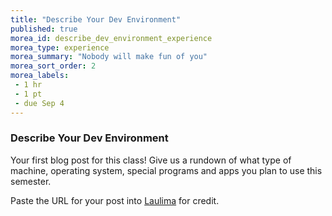 ```yaml
---
title: "Describe Your Dev Environment"
published: true
morea_id: describe_dev_environment_experience
morea_type: experience
morea_summary: "Nobody will make fun of you"
morea_sort_order: 2
morea_labels:
 - 1 hr
 - 1 pt
 - due Sep 4
---
```


### Describe Your Dev Environment

Your first blog post for this class! Give us a rundown of what type of machine, operating system, special programs and apps you plan to use this semester.

Paste the URL for your post into [Laulima](https://laulima.hawaii.edu/portal) for credit.
